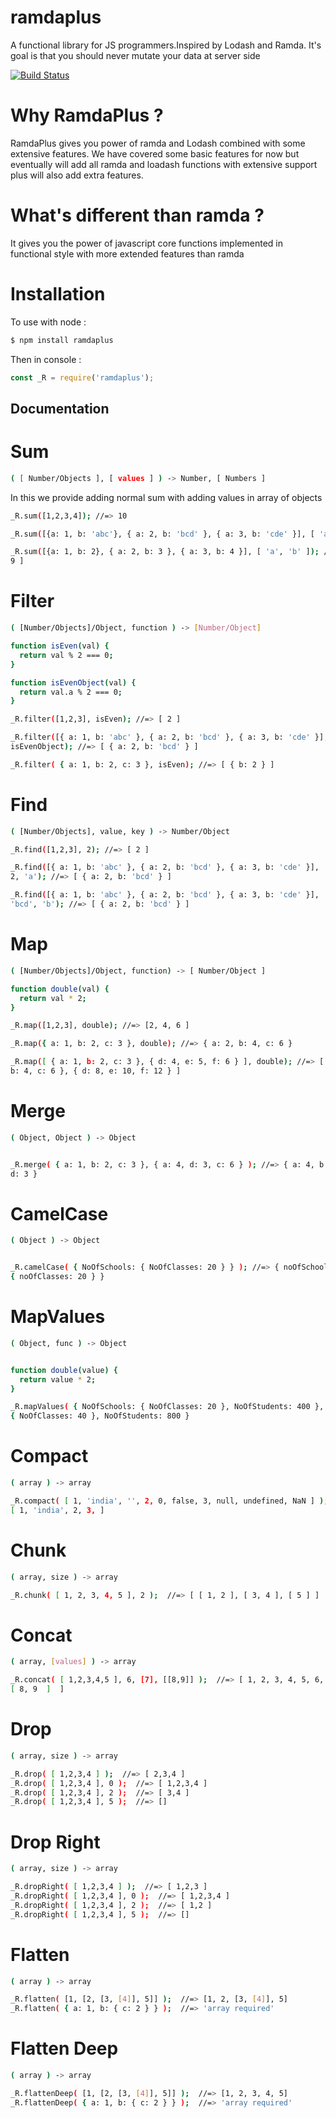 # ramdaplus
A functional library for JS programmers.Inspired by Lodash and Ramda. It's goal is that you should never mutate your data at server side

[![Build
Status](https://travis-ci.org/vikkyconer/ramdaplus.svg?branch=master)](https://travis-ci.org/vikkyconer/ramdaplus)

# Why RamdaPlus ?
RamdaPlus gives you power of ramda and Lodash combined with some extensive features.
We have covered some basic features for now but eventually
will add all ramda and loadash functions with extensive support plus will also add extra
features.

# What's different than ramda ?
It gives you the power of javascript core functions implemented in functional
style with more extended features than ramda

# Installation

To use with node :

```bash
$ npm install ramdaplus
```

Then in console :

```javascript
const _R = require('ramdaplus');
```

## Documentation

# Sum

```bash
( [ Number/Objects ], [ values ] ) -> Number, [ Numbers ]

```

In this we provide adding normal sum with adding values in array of objects

```bash
_R.sum([1,2,3,4]); //=> 10

_R.sum([{a: 1, b: 'abc'}, { a: 2, b: 'bcd' }, { a: 3, b: 'cde' }], [ 'a' ]); //=> [ 6 ]

_R.sum([{a: 1, b: 2}, { a: 2, b: 3 }, { a: 3, b: 4 }], [ 'a', 'b' ]); //=> [ 6,
9 ]

```

# Filter

```bash
( [Number/Objects]/Object, function ) -> [Number/Object]
```

```bash
function isEven(val) {
  return val % 2 === 0;
}

function isEvenObject(val) {
  return val.a % 2 === 0;
}

_R.filter([1,2,3], isEven); //=> [ 2 ]

_R.filter([{ a: 1, b: 'abc' }, { a: 2, b: 'bcd' }, { a: 3, b: 'cde' }],
isEvenObject); //=> [ { a: 2, b: 'bcd' } ]

_R.filter( { a: 1, b: 2, c: 3 }, isEven); //=> [ { b: 2 } ]

```

# Find

```bash
( [Number/Objects], value, key ) -> Number/Object
```

```bash
_R.find([1,2,3], 2); //=> [ 2 ]

_R.find([{ a: 1, b: 'abc' }, { a: 2, b: 'bcd' }, { a: 3, b: 'cde' }],
2, 'a'); //=> [ { a: 2, b: 'bcd' } ]

_R.find([{ a: 1, b: 'abc' }, { a: 2, b: 'bcd' }, { a: 3, b: 'cde' }],
'bcd', 'b'); //=> [ { a: 2, b: 'bcd' } ]

```

# Map

```bash
( [Number/Objects]/Object, function) -> [ Number/Object ]
```

```bash
function double(val) {
  return val * 2;
}

_R.map([1,2,3], double); //=> [2, 4, 6 ]

_R.map({ a: 1, b: 2, c: 3 }, double); //=> { a: 2, b: 4, c: 6 }

_R.map([ { a: 1, b: 2, c: 3 }, { d: 4, e: 5, f: 6 } ], double); //=> [ { a: 2,
b: 4, c: 6 }, { d: 8, e: 10, f: 12 } ]

```

# Merge

```bash
( Object, Object ) -> Object
```

```bash

_R.merge( { a: 1, b: 2, c: 3 }, { a: 4, d: 3, c: 6 } ); //=> { a: 4, b: 2, c: 6,
d: 3 }

```

# CamelCase

```bash
( Object ) -> Object
```

```bash

_R.camelCase( { NoOfSchools: { NoOfClasses: 20 } } ); //=> { noOfSchools:
{ noOfClasses: 20 } }

```

# MapValues

```bash
( Object, func ) -> Object
```

```bash

function double(value) {
  return value * 2;
}

_R.mapValues( { NoOfSchools: { NoOfClasses: 20 }, NoOfStudents: 400 }, double ); //=> { NoOfSchools:
{ NoOfClasses: 40 }, NoOfStudents: 800 }

```

# Compact

```bash
( array ) -> array
```

```bash
_R.compact( [ 1, 'india', '', 2, 0, false, 3, null, undefined, NaN ] );  //=>
[ 1, 'india', 2, 3, ]
```

# Chunk

```bash
( array, size ) -> array
```

```bash
_R.chunk( [ 1, 2, 3, 4, 5 ], 2 );  //=> [ [ 1, 2 ], [ 3, 4 ], [ 5 ] ]
```

# Concat

```bash
( array, [values] ) -> array
```

```bash
_R.concat( [ 1,2,3,4,5 ], 6, [7], [[8,9]] );  //=> [ 1, 2, 3, 4, 5, 6, 7,
[ 8, 9  ]  ]
```

# Drop

```bash
( array, size ) -> array
```

```bash
_R.drop( [ 1,2,3,4 ] );  //=> [ 2,3,4 ]
_R.drop( [ 1,2,3,4 ], 0 );  //=> [ 1,2,3,4 ]
_R.drop( [ 1,2,3,4 ], 2 );  //=> [ 3,4 ]
_R.drop( [ 1,2,3,4 ], 5 );  //=> []
```
# Drop Right

```bash
( array, size ) -> array
```

```bash
_R.dropRight( [ 1,2,3,4 ] );  //=> [ 1,2,3 ]
_R.dropRight( [ 1,2,3,4 ], 0 );  //=> [ 1,2,3,4 ]
_R.dropRight( [ 1,2,3,4 ], 2 );  //=> [ 1,2 ]
_R.dropRight( [ 1,2,3,4 ], 5 );  //=> []
```

# Flatten

```bash
( array ) -> array
```

```bash
_R.flatten( [1, [2, [3, [4]], 5]] );  //=> [1, 2, [3, [4]], 5]
_R.flatten( { a: 1, b: { c: 2 } } );  //=> 'array required'
```
# Flatten Deep

```bash
( array ) -> array
```

```bash
_R.flattenDeep( [1, [2, [3, [4]], 5]] );  //=> [1, 2, 3, 4, 5]
_R.flattenDeep( { a: 1, b: { c: 2 } } );  //=> 'array required'
```
